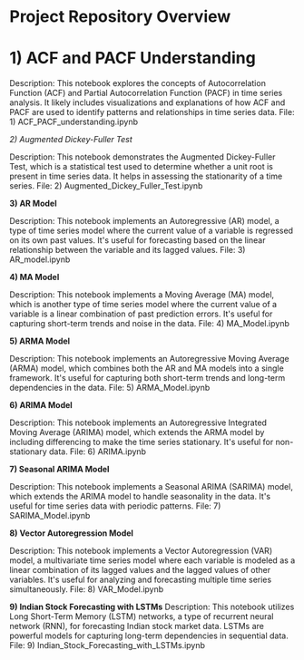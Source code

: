 # Project Repository Overview
# 1) ACF and PACF Understanding

Description: This notebook explores the concepts of Autocorrelation Function (ACF) and Partial Autocorrelation Function (PACF) in time series analysis. It likely includes visualizations and explanations of how ACF and PACF are used to identify patterns and relationships in time series data.
File: 1) ACF_PACF_understanding.ipynb

*2) Augmented Dickey-Fuller Test*

Description: This notebook demonstrates the Augmented Dickey-Fuller Test, which is a statistical test used to determine whether a unit root is present in time series data. It helps in assessing the stationarity of a time series.
File: 2) Augmented_Dickey_Fuller_Test.ipynb

**3) AR Model**

Description: This notebook implements an Autoregressive (AR) model, a type of time series model where the current value of a variable is regressed on its own past values. It's useful for forecasting based on the linear relationship between the variable and its lagged values.
File: 3) AR_model.ipynb

**4) MA Model**

Description: This notebook implements a Moving Average (MA) model, which is another type of time series model where the current value of a variable is a linear combination of past prediction errors. It's useful for capturing short-term trends and noise in the data.
File: 4) MA_Model.ipynb

**5) ARMA Model**

Description: This notebook implements an Autoregressive Moving Average (ARMA) model, which combines both the AR and MA models into a single framework. It's useful for capturing both short-term trends and long-term dependencies in the data.
File: 5) ARMA_Model.ipynb
 
**6) ARIMA Model**

Description: This notebook implements an Autoregressive Integrated Moving Average (ARIMA) model, which extends the ARMA model by including differencing to make the time series stationary. It's useful for non-stationary data.
File: 6) ARIMA.ipynb

**7) Seasonal ARIMA Model**

Description: This notebook implements a Seasonal ARIMA (SARIMA) model, which extends the ARIMA model to handle seasonality in the data. It's useful for time series data with periodic patterns.
File: 7) SARIMA_Model.ipynb

**8) Vector Autoregression Model**

Description: This notebook implements a Vector Autoregression (VAR) model, a multivariate time series model where each variable is modeled as a linear combination of its lagged values and the lagged values of other variables. It's useful for analyzing and forecasting multiple time series simultaneously.
File: 8) VAR_Model.ipynb

**9) Indian Stock Forecasting with LSTMs**
Description: This notebook utilizes Long Short-Term Memory (LSTM) networks, a type of recurrent neural network (RNN), for forecasting Indian stock market data. LSTMs are powerful models for capturing long-term dependencies in sequential data.
File: 9) Indian_Stock_Forecasting_with_LSTMs.ipynb
